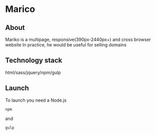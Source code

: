 # Marico
## About
  Mariko is a multipage, responsive(390px-2440px+) and cross browser website
  In practice, he would be useful for selling domains
## Technology stack
  html/sass/jquery/npm/gulp
## Launch
  To launch you need a Node.js
```
npm
```
  and
```
gulp
```